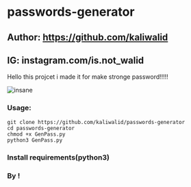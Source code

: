 # passwords-generator
## Author: https://github.com/kaliwalid
## IG: instagram.com/is.not_walid



Hello this projcet i made it for make stronge password!!!!!

![insane](https://github.com/kaliwalid/passwords-generator/blob/main/passwords-generator.png)




### Usage:
```
git clone https://github.com/kaliwalid/passwords-generator
cd passwords-generator
chmod +x GenPass.py
python3 GenPass.py
```




### Install requirements(python3)


### By !
